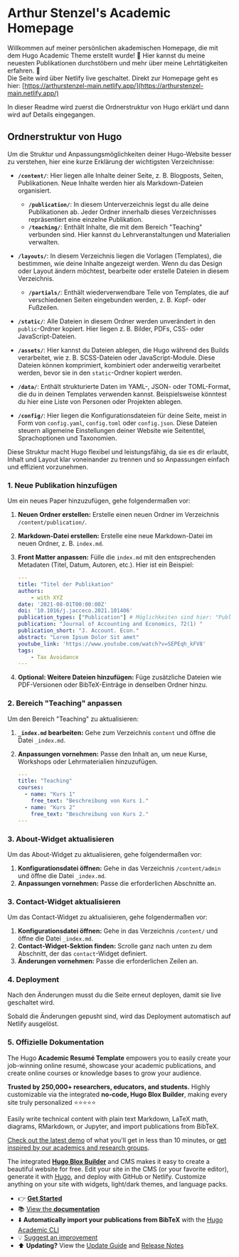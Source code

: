 # Arthur Stenzel's Academic Homepage

Willkommen auf meiner persönlichen akademischen Homepage, die mit dem Hugo Academic Theme erstellt wurde! 🎉 Hier kannst du meine neuesten Publikationen durchstöbern und mehr über meine Lehrtätigkeiten erfahren. 🚀  
Die Seite wird über Netlify live geschaltet. Direkt zur Homepage geht es hier: [https://arthurstenzel-main.netlify.app/](https://arthurstenzel-main.netlify.app/)

In dieser Readme wird zuerst die Ordnerstruktur von Hugo erklärt und dann wird auf Details eingegangen.

## Ordnerstruktur von Hugo

Um die Struktur und Anpassungsmöglichkeiten deiner Hugo-Website besser zu verstehen, hier eine kurze Erklärung der wichtigsten Verzeichnisse:

- **`/content/`**: Hier liegen alle Inhalte deiner Seite, z. B. Blogposts, Seiten, Publikationen. Neue Inhalte werden hier als Markdown-Dateien organisiert.
  - **`/publication/`**: In diesem Unterverzeichnis legst du alle deine Publikationen ab. Jeder Ordner innerhalb dieses Verzeichnisses repräsentiert eine einzelne Publikation.
  - **`/teaching/`**: Enthält Inhalte, die mit dem Bereich "Teaching" verbunden sind. Hier kannst du Lehrveranstaltungen und Materialien verwalten.

- **`/layouts/`**: In diesem Verzeichnis liegen die Vorlagen (Templates), die bestimmen, wie deine Inhalte angezeigt werden. Wenn du das Design oder Layout ändern möchtest, bearbeite oder erstelle Dateien in diesem Verzeichnis.
  - **`/partials/`**: Enthält wiederverwendbare Teile von Templates, die auf verschiedenen Seiten eingebunden werden, z. B. Kopf- oder Fußzeilen.

- **`/static/`**: Alle Dateien in diesem Ordner werden unverändert in den `public`-Ordner kopiert. Hier liegen z. B. Bilder, PDFs, CSS- oder JavaScript-Dateien.

- **`/assets/`**: Hier kannst du Dateien ablegen, die Hugo während des Builds verarbeitet, wie z. B. SCSS-Dateien oder JavaScript-Module. Diese Dateien können komprimiert, kombiniert oder anderweitig verarbeitet werden, bevor sie in den `static`-Ordner kopiert werden.

- **`/data/`**: Enthält strukturierte Daten im YAML-, JSON- oder TOML-Format, die du in deinen Templates verwenden kannst. Beispielsweise könntest du hier eine Liste von Personen oder Projekten ablegen.

- **`/config/`**: Hier liegen die Konfigurationsdateien für deine Seite, meist in Form von `config.yaml`, `config.toml` oder `config.json`. Diese Dateien steuern allgemeine Einstellungen deiner Website wie Seitentitel, Sprachoptionen und Taxonomien.

Diese Struktur macht Hugo flexibel und leistungsfähig, da sie es dir erlaubt, Inhalt und Layout klar voneinander zu trennen und so Anpassungen einfach und effizient vorzunehmen.

### 1. Neue Publikation hinzufügen

Um ein neues Paper hinzuzufügen, gehe folgendermaßen vor:

1. **Neuen Ordner erstellen:** Erstelle einen neuen Ordner im Verzeichnis `/content/publication/`.
2. **Markdown-Datei erstellen:** Erstelle eine neue Markdown-Datei im neuen Ordner, z. B. `index.md`.
3. **Front Matter anpassen:** Fülle die `index.md` mit den entsprechenden Metadaten (Titel, Datum, Autoren, etc.). Hier ist ein Beispiel:

    ```yaml
    ---
    title: "Titel der Publikation"
    authors: 
        - with XYZ
    date: '2021-08-01T00:00:00Z'
    doi: '10.1016/j.jacceco.2021.101406'
    publication_types: ["Publication"] # Möglichkeiten sind hier: "Publication", "Working Paper" oder "Professional Publication"
    publication: "Journal of Accounting and Economics, 72(1) "
    publication_short: "J. Account. Econ."
    abstract: "Lorem Ipsum Dolor Sit amet"
    youtube_link: 'https://www.youtube.com/watch?v=SEPEqh_kFV8'
    tags: 
        - Tax Avoidance
    ---
    ```

4. **Optional: Weitere Dateien hinzufügen:** Füge zusätzliche Dateien wie PDF-Versionen oder BibTeX-Einträge in denselben Ordner hinzu.

### 2. Bereich "Teaching" anpassen

Um den Bereich "Teaching" zu aktualisieren:

1. **`_index.md` bearbeiten:** Gehe zum Verzeichnis `content` und öffne die Datei `_index.md`.
2. **Anpassungen vornehmen:** Passe den Inhalt an, um neue Kurse, Workshops oder Lehrmaterialien hinzuzufügen.

    ```yaml
    ---
    title: "Teaching"
    courses:
      - name: "Kurs 1"
        free_text: "Beschreibung von Kurs 1."
      - name: "Kurs 2"
        free_text: "Beschreibung von Kurs 2."
    ---
    ```

### 3. About-Widget aktualisieren

Um das About-Widget zu aktualisieren, gehe folgendermaßen vor:

1. **Konfigurationsdatei öffnen:** Gehe in das Verzeichnis `/content/admin` und öffne die Datei `_index.md`.
2. **Anpassungen vornehmen:** Passe die erforderlichen Abschnitte an.

### 3. Contact-Widget aktualisieren

Um das Contact-Widget zu aktualisieren, gehe folgendermaßen vor:

1. **Konfigurationsdatei öffnen:** Gehe in das Verzeichnis `/content/` und öffne die Datei `_index.md`.
2. **Contact-Widget-Sektion finden:** Scrolle ganz nach unten zu dem Abschnitt, der das `contact`-Widget definiert.
3. **Änderungen vornehmen:** Passe die erforderlichen Zeilen an.

### 4. Deployment

Nach den Änderungen musst du die Seite erneut deployen, damit sie live geschaltet wird.

Sobald die Änderungen gepusht sind, wird das Deployment automatisch auf Netlify ausgelöst.

### 5. Offizielle Dokumentation

The Hugo **Academic Resumé Template** empowers you to easily create your job-winning online resumé, showcase your academic publications, and create online courses or knowledge bases to grow your audience.

️**Trusted by 250,000+ researchers, educators, and students.** Highly customizable via the integrated **no-code, Hugo Blox Builder**, making every site truly personalized ⭐⭐⭐⭐⭐

Easily write technical content with plain text Markdown, LaTeX math, diagrams, RMarkdown, or Jupyter, and import publications from BibTeX.

[Check out the latest demo](https://academic-demo.netlify.app/) of what you'll get in less than 10 minutes, or [get inspired by our academics and research groups](https://hugoblox.com/creators/).

The integrated [**Hugo Blox Builder**](https://hugoblox.com) and CMS makes it easy to create a beautiful website for free. Edit your site in the CMS (or your favorite editor), generate it with [Hugo](https://github.com/gohugoio/hugo), and deploy with GitHub or Netlify. Customize anything on your site with widgets, light/dark themes, and language packs.

- 👉 [**Get Started**](https://hugoblox.com/templates/)
- 📚 [View the **documentation**](https://docs.hugoblox.com/)
- ⬇️ **Automatically import your publications from BibTeX** with the [Hugo Academic CLI](https://github.com/GetRD/academic-file-converter)
- 💡 [Suggest an improvement](https://github.com/HugoBlox/hugo-blox-builder/issues)
- ⬆️ **Updating?** View the [Update Guide](https://docs.hugoblox.com/reference/update/) and [Release Notes](https://github.com/HugoBlox/hugo-blox-builder/releases)
